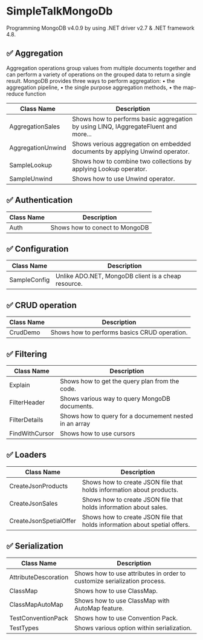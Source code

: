 # SimpleTalkMongoDb
Programming MongoDB v4.0.9 by using .NET driver v2.7 & .NET framework 4.8. 

## :white_check_mark: Aggregation

Aggregation operations group values from multiple documents together and can perform a variety of operations on
the grouped data to return a single result. MongoDB provides three ways to perform aggregation: 
•	the aggregation pipeline, 
•	the single purpose aggregation methods,
•	the map-reduce function


Class Name                                       | Description
-------------------------------------------------|---------------------------------------------------------------------------------
AggregationSales                                 | Shows how to performs basic aggregation by using LINQ, IAggregateFluent and more...
AggregationUnwind                                | Shows verious aggregation on embedded documents by applying Unwind operator.
SampleLookup                                     | Shows how to combine two collections by applying Lookup operator.
SampleUnwind                                     | Shows how to use Unwind operator.

## :white_check_mark: Authentication

Class Name                                       | Description
-------------------------------------------------|---------------------------------------------------------------------------------
Auth                                             | Shows how to conect to MongoDB

## :white_check_mark: Configuration

Class Name                                       | Description
-------------------------------------------------|---------------------------------------------------------------------------------
SampleConfig                                     | Unlike ADO.NET, MongoDB client is a cheap resource. 

## :white_check_mark: CRUD operation

Class Name                                       | Description
-------------------------------------------------|---------------------------------------------------------------------------------
CrudDemo                                         | Shows how to performs basics CRUD operation. 

## :white_check_mark: Filtering

Class Name                                       | Description
-------------------------------------------------|---------------------------------------------------------------------------------
Explain                                          | Shows how to get the query plan from the code.
FilterHeader                                     | Shows various way to query MongoDB documents.
FilterDetails                                    | Shows how to query for a documement nested in an array
FindWithCursor                                   | Shows how to use cursors

## :white_check_mark: Loaders

Class Name                                       | Description
-------------------------------------------------|---------------------------------------------------------------------------------
CreateJsonProducts                               | Shows how to create JSON file that holds information about products.
CreateJsonSales                                  | Shows how to create JSON file that holds information about sales.
CreateJsonSpetialOffer                           | Shows how to create JSON file that holds information about spetial offers.

## :white_check_mark: Serialization

Class Name                                       | Description
-------------------------------------------------|---------------------------------------------------------------------------------
AttributeDescoration                             | Shows how to use attributes in order to customize serialization process.
ClassMap                                         | Shows how to use ClassMap.
ClassMapAutoMap                                  | Shows how to use ClassMap with AutoMap feature.
TestConventionPack                               | Shows how to use Convention Pack.
TestTypes                                        | Shows various option within serialization.
